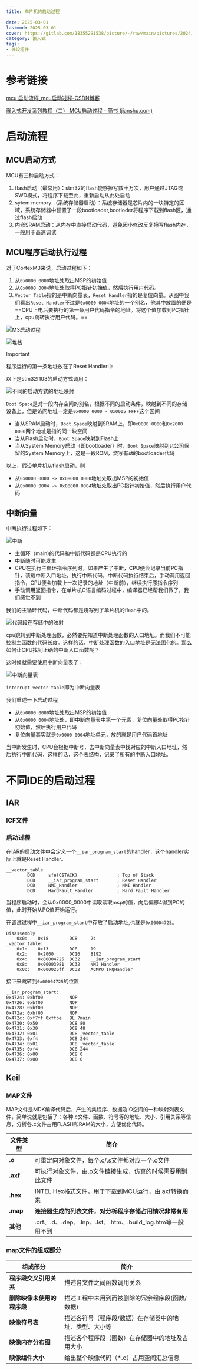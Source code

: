 ```yaml
---
title: 单片机的启动过程

date: 2025-03-01
lastmod: 2025-03-01
cover: https://gitlab.com/18355291538/picture/-/raw/main/pictures/2024/11/6_10_28_41_202411061028065.png
category: 嵌入式
tags:
- 外设组件
---
```




# 参考链接

[mcu 启动流程_mcu启动过程-CSDN博客](https://blog.csdn.net/weixin_42734533/article/details/131812546)

[嵌入式开发系列教程（二） MCU启动过程 - 简书 (jianshu.com)](https://www.jianshu.com/p/57c6006e637a)

# 启动流程

## MCU启动方式

MCU有三种启动方式：

1. flash启动（最常用）：stm32的flash能够擦写数十万次，用户通过JTAG或SWD模式，将程序下载至此，重新启动从此处启动
2. sytem memory （系统存储器启动）：系统存储器是芯片内的一块特定的区域，系统存储器中预置了一段bootloader,bootloder将程序下载到flash区，通过flash启动
3. 内嵌SRAM启动：从内存中直接启动代码，避免因小修改反复擦写flash内存，一般用于高速调试

## MCU程序启动执行过程

对于CortexM3来说，启动过程如下：

1. 从`0x0000 0000`地址处取出MSP的初始值
2. 从`0x0000 0004`地址处取得PC指针初始值，然后执行用户代码。
3. `Vector Table`指的是中断向量表，`Reset Handler`指的是复位向量。从图中我们看出`Reset Handler`不过是`0x0000 0004`地址的一个别名，他其中放置的便是==CPU上电后要执行的第一条用户代码指令的地址。将这个值加载到PC指针上，cpu跳转执行用户代码。==

![M3启动过程](https://gitlab.com/18355291538/picture/-/raw/main/pictures/2024/11/6_10_21_2_202411061021360.png)

![堆栈](https://gitlab.com/18355291538/picture/-/raw/main/pictures/2024/08/19_8_25_45_202408190825723.png)

> [!important]
>
> 程序运行的第一条地址放在了Reset Handler中

以下是stm32f103的启动方式调用：

![不同的启动方式的地址映射](https://gitlab.com/18355291538/picture/-/raw/main/pictures/2024/11/6_10_28_41_202411061028065.png)

`Boot Space`是对一段内存空间的别名，根据不同的启动条件，映射到不同的存储设备上，但是访问地址一定是`0x0000 0000 - 0x0005 FFFF`这个区间

- 当从SRAM启动时，`Boot Space`映射到SRAM上，即`0x0000 0000`和`0x2000 0000`两个地址是指的同一块空间
- 当从Flash启动时，`Boot Space`映射到Flash上
- 当从System Memory启动（即bootloader）时，`Boot Space`映射到st公司保留的System Memory上，这是一段ROM，烧写有st的bootloader代码

以上，假设单片机从flash启动，则

- 从`0x0000 0000 -> 0x08000 0000`地址处取出MSP的初始值
- 从`0x0000 0004 -> 0x08000 0004`地址处取出PC指针初始值，然后执行用户代码

## 中断向量

中断执行过程如下：

![中断](https://gitlab.com/18355291538/picture/-/raw/main/pictures/2024/11/6_10_40_38_202411061040712.png)

- 主循环（main)的代码和中断代码都是CPU执行的
- 中断随时可能发生
- CPU在执行主循环指令序列时，如果产生了中断，CPU便会记录当前PC指针，装载中断入口地址，执行中断代码，中断代码执行结束后，手动调用返回指令，CPU便会加载上一次记录的地址（中断前），继续执行原指令序列
- 手动调用返回指令，在单片机C语言编码过程中，编译器已经帮我们做了，我们感觉不到

我们的主循环代码，中断代码都是烧写到了单片机的flash中的。

![代码段在存储中的映射](https://gitlab.com/18355291538/picture/-/raw/main/pictures/2024/11/6_10_47_0_202411061047887.png)

cpu跳转到中断处理函数，必然要先知道中断处理函数的入口地址。而我们不可能控制主函数的代码长度。这样的话，中断处理函数的入口地址是无法固化的。那么如何让CPU找到正确的中断入口函数呢？

这时候就需要使用中断向量表了：

![中断向量表](https://gitlab.com/18355291538/picture/-/raw/main/pictures/2024/11/6_10_55_6_202411061055619.png)

`interrupt vector table`即为中断向量表

我们重述一下启动过程

- 从`0x0000 0000`地址处取出MSP的初始值
- 从`0x0000 0004`地址处，即中断向量表中第一个元素，复位向量处取得PC指针初始值，然后执行用户代码
- 复位向量其实就是`0x0000 0004`地址单元，放的就是用户代码首地址

当中断发生时，CPU会根据中断号，去中断向量表中找对应的中断入口地址，然后执行中断代码，这样的话，这个表结构，记录了所有的中断入口地址。

# 不同IDE的启动过程

## IAR

### ICF文件

### 启动过程

在IAR的启动文件中会定义一个`__iar_program_start`的handler，这个handler实际上就是Reset Handler。

```assembly
__vector_table
        DCD     sfe(CSTACK)               ; Top of Stack
        DCD     __iar_program_start       ; Reset Handler
        DCD     NMI_Handler               ; NMI Handler
        DCD     HardFault_Handler         ; Hard Fault Handler
```

当程序启动时，会从0x0000_0000中读取读取msp的值，向后偏移4得到PC的值，此时开始从PC值开始运行。

在调试过程中`__iar_program_start`中存放了启动地址,也就是`0x00004725`。

```assembly
Disassembly
	0x0:	0x18		DC8		24
_vector_table:
	0x1:	0x13		DC8		19
	0x2:	0x2000		DC16	8192
	0x4:	0x00004725	DC32	__iar_program_start
	0x8:	0x00003981	DC32	NMI Handler
	0x0c:	0x000025ff	DC32	ACMPO_IRQHandler
```

接下来跳转到`0x00004725`的位置

```assembly
__iar_program_start:
0x4724:	0xbf00			NOP
0x4726:	0xbf00			NOP
0x4728:	0xbf00			NOP
0x472a:	0xbf00			NOP
0x472c:	0xf7ff 0xffbe	BL ?main
0x4730:	0x50			DC8	80
0x4731:	0x30			DC8	48
0x4732:	0x01			DC8	_vector_table
0x4733:	0xf4			DC8	244
0x4734:	0x01			DC8	_vector_table
0x4735:	0xf4			DC8	244
0x4736:	0x00			DC8	0
0x4737:	0x00			DC8	0
```



## Keil

### MAP文件

MAP文件是MDK编译代码后，产生的集程序、数据及IO空间的一种映射列表文件，简单说就是包括了：各种.c文件、函数、符号等的地址、大小、引用关系等信息，分析各.c文件占用FLASH和RAM的大小，方便优化代码。

| **文件类型** | **简介**                                                     |
| ------------ | ------------------------------------------------------------ |
| **.o**       | 可重定向对象文件，每个.c/.s文件都对应一个.o文件              |
| **.axf**     | 可执行对象文件，由.o文件链接生成，仿真的时候需要用到此文件   |
| **.hex**     | INTEL Hex格式文件，用于下载到MCU运行，由.axf转换而来         |
| **.map**     | **连接器生成的列表文件，对分析程序存储占用情况非常有用**     |
| **其他**     | .crf、.d、.dep、.lnp、.lst、.htm、.build_log.htm等一般用不到 |

### map文件的组成部分

| **组成部分**               | **简介**                                                |
| -------------------------- | ------------------------------------------------------- |
| **程序段交叉引用关系**     | 描述各文件之间函数调用关系                              |
| **删除映像未使用的程序段** | 描述工程中未用到而被删除的冗余程序段(函数/数据)         |
| **映像符号表**             | 描述各符号（程序段/数据）在存储器中的地址、类型、大小等 |
| **映像内存分布图**         | 描述各个程序段（函数）在存储器中的地址及占用大小        |
| **映像组件大小**           | 给出整个映像代码（*.o）占用空间汇总信息                 |





































